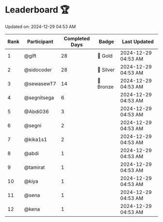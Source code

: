 # Leaderboard 🏆

Updated on: 2024-12-29 04:53 AM

| Rank | Participant       | Completed Days | Badge      | Last Updated         |
|------|-------------------|----------------|------------|----------------------|
| 1    | @gift             | 28             | 🏅 Gold     | 2024-12-29 04:53 AM |
| 2    | @sidocoder        | 28             | 🥈 Silver   | 2024-12-29 04:53 AM |
| 3    | @sewasewT7        | 14             | 🥉 Bronze   | 2024-12-29 04:53 AM |
| 4    | @segnitsega       | 6              |            | 2024-12-29 04:53 AM |
| 5    | @Abdi036          | 3              |            | 2024-12-29 04:53 AM |
| 6    | @segni            | 2              |            | 2024-12-29 04:53 AM |
| 7    | @kika1s1          | 2              |            | 2024-12-29 04:53 AM |
| 8    | @abdi             | 1              |            | 2024-12-29 04:53 AM |
| 9    | @tamirat          | 1              |            | 2024-12-29 04:53 AM |
| 10   | @kiya             | 1              |            | 2024-12-29 04:53 AM |
| 11   | @sena             | 1              |            | 2024-12-29 04:53 AM |
| 12   | @kena             | 1              |            | 2024-12-29 04:53 AM |

